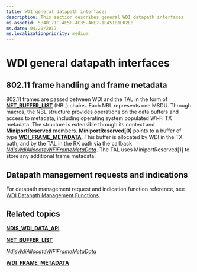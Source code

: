 ```yaml
---
title: WDI general datapath interfaces
description: This section describes general WDI datapath interfaces
ms.assetid: 5B40171C-4E5F-4C35-A6E7-1EA5181C02E8
ms.date: 04/20/2017
ms.localizationpriority: medium
---
```


# WDI general datapath interfaces


## 802.11 frame handling and frame metadata


802.11 frames are passed between WDI and the TAL in the form of [**NET\_BUFFER\_LIST**](https://docs.microsoft.com/windows-hardware/drivers/ddi/content/ndis/ns-ndis-_net_buffer_list) (NBL) chains. Each NBL represents one MSDU. Through macros, the NBL structure provides operations on the data buffers and access to metadata, including operating system populated Wi-Fi TX metadata. The structure is extensible through its context and **MiniportReserved** members. **MiniportReserved\[0\]** points to a buffer of type [**WDI\_FRAME\_METADATA**](https://docs.microsoft.com/windows-hardware/drivers/ddi/content/dot11wdi/ns-dot11wdi-_wdi_frame_metadata). This buffer is allocated by WDI in the TX path, and by the TAL in the RX path via the callback [*NdisWdiAllocateWiFiFrameMetaData*](https://docs.microsoft.com/windows-hardware/drivers/ddi/content/dot11wdi/nc-dot11wdi-ndis_wdi_allocate_wdi_frame_metadata). The TAL uses MiniportReserved\[1\] to store any additional frame metadata.

## Datapath management requests and indications


For datapath management request and indication function reference, see [WDI Datapath Management Functions](https://docs.microsoft.com/windows-hardware/drivers/ddi/content/_netvista/).

## Related topics


[**NDIS\_WDI\_DATA\_API**](https://docs.microsoft.com/windows-hardware/drivers/ddi/content/dot11wdi/ns-dot11wdi-_ndis_wdi_data_api)

[**NET\_BUFFER\_LIST**](https://docs.microsoft.com/windows-hardware/drivers/ddi/content/ndis/ns-ndis-_net_buffer_list)

[*NdisWdiAllocateWiFiFrameMetaData*](https://docs.microsoft.com/windows-hardware/drivers/ddi/content/dot11wdi/nc-dot11wdi-ndis_wdi_allocate_wdi_frame_metadata)

[**WDI\_FRAME\_METADATA**](https://docs.microsoft.com/windows-hardware/drivers/ddi/content/dot11wdi/ns-dot11wdi-_wdi_frame_metadata)

 

 






